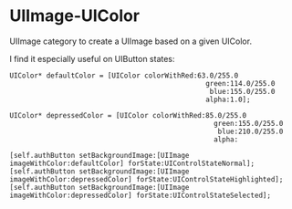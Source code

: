 UIImage-UIColor
===============

UIImage category to create a UIImage based on a given UIColor.

I find it especially useful on UIButton states:

```obj-c
UIColor* defaultColor = [UIColor colorWithRed:63.0/255.0
                                                green:114.0/255.0
                                                 blue:155.0/255.0
                                                alpha:1.0];
        
UIColor* depressedColor = [UIColor colorWithRed:85.0/255.0
                                                  green:155.0/255.0
                                                   blue:210.0/255.0
                                                  alpha:

[self.authButton setBackgroundImage:[UIImage imageWithColor:defaultColor] forState:UIControlStateNormal];
[self.authButton setBackgroundImage:[UIImage imageWithColor:depressedColor] forState:UIControlStateHighlighted];
[self.authButton setBackgroundImage:[UIImage imageWithColor:depressedColor] forState:UIControlStateSelected];
```
